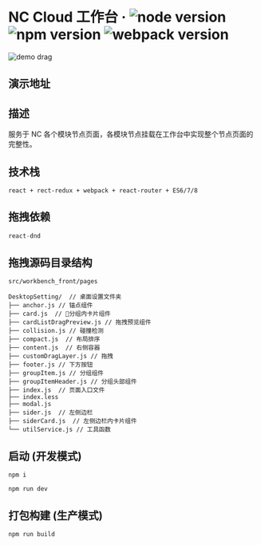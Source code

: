 # NC Cloud 工作台 &middot; ![node version](https://img.shields.io/badge/node-8.10.0-brightgreen.svg) ![npm version](https://img.shields.io/badge/npm-5.6.0-blue.svg)  ![webpack version](https://img.shields.io/badge/webpack-4.1.1-blue.svg)
![demo drag](http://op3cmr9ix.bkt.clouddn.com/demo-main/drag%20%282%29.gif)
## 演示地址


## 描述
服务于 NC 各个模块节点页面，各模块节点挂载在工作台中实现整个节点页面的完整性。

## 技术栈
`react + rect-redux + webpack + react-router + ES6/7/8`

## 拖拽依赖
```javascript
react-dnd
```

## 拖拽源码目录结构
`src/workbench_front/pages`
```
DesktopSetting/  // 桌面设置文件夹
├── anchor.js // 锚点组件
├── card.js  // 分组内卡片组件
├── cardListDragPreview.js // 拖拽预览组件
├── collision.js // 碰撞检测
├── compact.js  // 布局排序
├── content.js  // 右侧容器
├── customDragLayer.js // 拖拽
├── footer.js // 下方按钮
├── groupItem.js // 分组组件
├── groupItemHeader.js // 分组头部组件
├── index.js  // 页面入口文件
├── index.less 
├── modal.js 
├── sider.js  // 左侧边栏
├── siderCard.js  // 左侧边栏内卡片组件
└── utilService.js // 工具函数
```



## 启动 (开发模式)
```
npm i

npm run dev

```

## 打包构建 (生产模式)
```
npm run build
```
